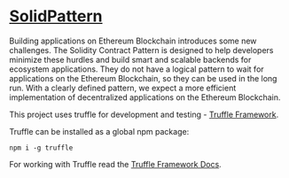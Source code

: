 # [SolidPattern](http://solidpattern.academy/)

Building applications on Ethereum Blockchain introduces some new challenges. The Solidity Contract Pattern is designed to help developers minimize these hurdles and build smart and scalable backends for ecosystem applications. They do not have a logical pattern to wait for applications on the Ethereum Blockchain, so they can be used in the long run. With a clearly defined pattern, we expect a more efficient implementation of decentralized applications on the Ethereum Blockchain.

This project uses truffle for development and testing - [Truffle Framework](http://truffleframework.com/).

Truffle can be installed as a global npm package:
```
npm i -g truffle
```

For working with Truffle read the [Truffle Framework Docs](http://truffleframework.com/docs).